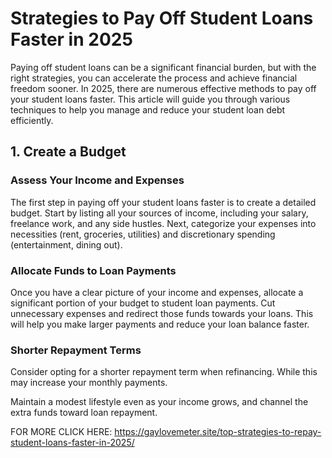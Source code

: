 
# Strategies to Pay Off Student Loans Faster in 2025

Paying off student loans can be a significant financial burden, but with the right strategies, you can accelerate the process and achieve financial freedom sooner. In 2025, there are numerous effective methods to pay off your student loans faster. This article will guide you through various techniques to help you manage and reduce your student loan debt efficiently.

## 1. Create a Budget

### Assess Your Income and Expenses
The first step in paying off your student loans faster is to create a detailed budget. Start by listing all your sources of income, including your salary, freelance work, and any side hustles. Next, categorize your expenses into necessities (rent, groceries, utilities) and discretionary spending (entertainment, dining out).

### Allocate Funds to Loan Payments
Once you have a clear picture of your income and expenses, allocate a significant portion of your budget to student loan payments. Cut unnecessary expenses and redirect those funds towards your loans. This will help you make larger payments and reduce your loan balance faster.

### Shorter Repayment Terms
Consider opting for a shorter repayment term when refinancing. While this may increase your monthly payments.

Maintain a modest lifestyle even as your income grows, and channel the extra funds toward loan repayment.

FOR MORE CLICK HERE: https://gaylovemeter.site/top-strategies-to-repay-student-loans-faster-in-2025/


